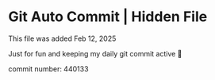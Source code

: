 # Git Auto Commit | Hidden File

This file was added Feb 12, 2025

Just for fun and keeping my daily git commit active 🤪

commit number: 440133
